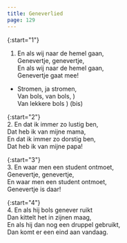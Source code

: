 ```yaml
---
title: Geneverlied
page: 129
---  
```


{:start="1"}  
1. En als wij naar de hemel gaan,  
Genevertje, genevertje,  
En als wij naar de hemel gaan,  
Genevertje gaat mee!  


- Stromen, ja stromen,  
Van bols, van bols,  )  
Van lekkere bols     ) (bis)  


{:start="2"}  
2. En dat ik immer zo lustig ben,  
Dat heb ik van mijne mama,  
En dat ik immer zo dorstig ben,  
Dat heb ik van mijne papa!  


{:start="3"}  
3. En waar men een student ontmoet,  
Genevertje, genevertje,  
En waar men een student ontmoet,  
Genevertje is daar!  


{:start="4"}  
4. En als hij bols genever ruikt  
Dan kittelt het in zijnen maag,  
En als hij dan nog een druppel gebruikt,  
Dan komt er een eind aan vandaag.  
